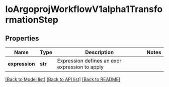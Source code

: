 # IoArgoprojWorkflowV1alpha1TransformationStep

## Properties
Name | Type | Description | Notes
------------ | ------------- | ------------- | -------------
**expression** | **str** | Expression defines an expr expression to apply | 

[[Back to Model list]](../README.md#documentation-for-models) [[Back to API list]](../README.md#documentation-for-api-endpoints) [[Back to README]](../README.md)


